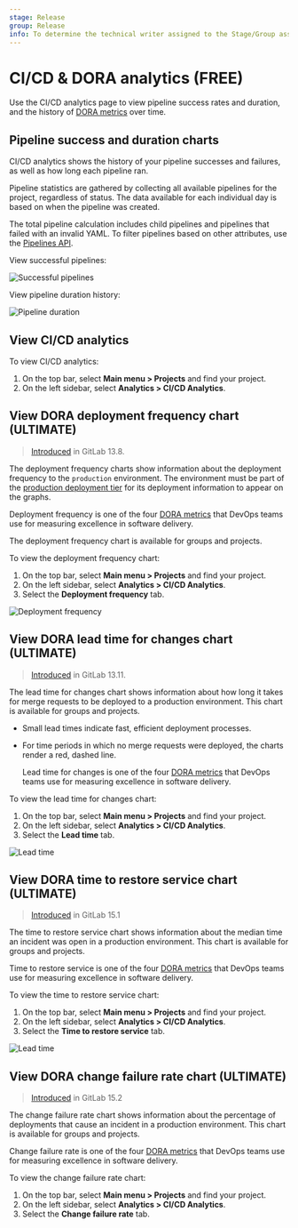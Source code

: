 ```yaml
---
stage: Release
group: Release
info: To determine the technical writer assigned to the Stage/Group associated with this page, see https://about.gitlab.com/handbook/product/ux/technical-writing/#assignments
---
```


# CI/CD & DORA analytics **(FREE)**

Use the CI/CD analytics page to view pipeline success rates and duration, and the history of [DORA metrics](index.md#devops-research-and-assessment-dora-key-metrics) over time.

## Pipeline success and duration charts

CI/CD analytics shows the history of your pipeline successes and failures, as well as how long each pipeline
ran.

Pipeline statistics are gathered by collecting all available pipelines for the
project, regardless of status. The data available for each individual day is based
on when the pipeline was created.

The total pipeline calculation includes child
pipelines and pipelines that failed with an invalid YAML. To filter pipelines based on other attributes, use the [Pipelines API](../../api/pipelines.md#list-project-pipelines).

View successful pipelines:

![Successful pipelines](img/pipelines_success_chart.png)

View pipeline duration history:

![Pipeline duration](img/pipelines_duration_chart.png)

## View CI/CD analytics

To view CI/CD analytics:

1. On the top bar, select **Main menu > Projects** and find your project.
1. On the left sidebar, select **Analytics > CI/CD Analytics**.

## View DORA deployment frequency chart **(ULTIMATE)**

> [Introduced](https://gitlab.com/gitlab-org/gitlab/-/issues/275991) in GitLab 13.8.

The deployment frequency charts show information about the deployment
frequency to the `production` environment. The environment must be part of the
[production deployment tier](../../ci/environments/index.md#deployment-tier-of-environments)
for its deployment information to appear on the graphs.

  Deployment frequency is one of the four [DORA metrics](index.md#devops-research-and-assessment-dora-key-metrics) that DevOps teams use for measuring excellence in software delivery.

The deployment frequency chart is available for groups and projects.

To view the deployment frequency chart:

1. On the top bar, select **Main menu > Projects** and find your project.
1. On the left sidebar, select **Analytics > CI/CD Analytics**.
1. Select the **Deployment frequency** tab.

![Deployment frequency](img/deployment_frequency_charts_v13_12.png)

## View DORA lead time for changes chart **(ULTIMATE)**

> [Introduced](https://gitlab.com/gitlab-org/gitlab/-/issues/250329) in GitLab 13.11.

The lead time for changes chart shows information about how long it takes for
merge requests to be deployed to a production environment. This chart is available for groups and projects.

- Small lead times indicate fast, efficient deployment
  processes.
- For time periods in which no merge requests were deployed, the charts render a
  red, dashed line.

  Lead time for changes is one of the four [DORA metrics](index.md#devops-research-and-assessment-dora-key-metrics) that DevOps teams use for measuring excellence in software delivery.

To view the lead time for changes chart:

1. On the top bar, select **Main menu > Projects** and find your project.
1. On the left sidebar, select **Analytics > CI/CD Analytics**.
1. Select the **Lead time** tab.

![Lead time](img/lead_time_chart_v13_11.png)

## View DORA time to restore service chart **(ULTIMATE)**

> [Introduced](https://gitlab.com/gitlab-org/gitlab/-/issues/356959) in GitLab 15.1

The time to restore service chart shows information about the median time an incident was open in a production environment. This chart is available for groups and projects.

Time to restore service is one of the four [DORA metrics](index.md#devops-research-and-assessment-dora-key-metrics) that DevOps teams use for measuring excellence in software delivery.

To view the time to restore service chart:

1. On the top bar, select **Main menu > Projects** and find your project.
1. On the left sidebar, select **Analytics > CI/CD Analytics**.
1. Select the **Time to restore service** tab.

![Lead time](img/time_to_restore_service_charts_v15_1.png)

## View DORA change failure rate chart **(ULTIMATE)**

> [Introduced](https://gitlab.com/gitlab-org/gitlab/-/issues/357072) in GitLab 15.2

The change failure rate chart shows information about the percentage of deployments that cause an incident in a production environment. This chart is available for groups and projects.

Change failure rate is one of the four [DORA metrics](index.md#devops-research-and-assessment-dora-key-metrics) that DevOps teams use for measuring excellence in software delivery.

To view the change failure rate chart:

1. On the top bar, select **Main menu > Projects** and find your project.
1. On the left sidebar, select **Analytics > CI/CD Analytics**.
1. Select the **Change failure rate** tab.
